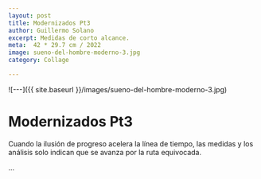 ```yaml
---
layout: post
title: Modernizados Pt3 
author: Guillermo Solano
excerpt: Medidas de corto alcance.
meta:  42 * 29.7 cm / 2022
image: sueno-del-hombre-moderno-3.jpg
category: Collage

---
```



![---]({{ site.baseurl }}/images/sueno-del-hombre-moderno-3.jpg)

# Modernizados Pt3

Cuando la ilusión de progreso acelera la línea de tiempo, las medidas y los análisis solo indican que se avanza por la ruta equivocada.


<!--

La modernidad es el término asignado a un periodo reciente de la historia de la humanidad en el que, mas que prevalecer la visión racional para dar explicación a los acontecimientos identificados en la naturaleza; se exculyen otras formas de construcción de conocimiento y de interacción con el entorno por considerarse anticientíficas.

La modernidad, más allá de la intelectualización de la realidad, se erige como una corriente de pensamiento fundamentada en la búsqueda de la objetividad a partir de la implementación de métodos y tecnologías que intentan descubrir verdades detrás del estudio especializado de la materia y los acontecimientos relacionados con la humanidad.

La modernidad se estableció en el siglo XX como un referente de la verticalidad eurocentrista, deformada en un dogma que impone sus creencias mecanicistas a través de diferentes canales en la sociedad para establecer verdades incuestionables, sin reconocer sus propios desaciertos o lo nocivo que subyace en sus paradigmas. -->




…
